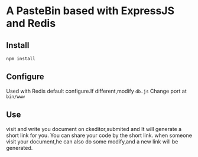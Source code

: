 # A PasteBin based with ExpressJS and Redis

## Install

`npm install`

## Configure

Used with Redis default configure.If different,modify `db.js`
Change port at `bin/www`

## Use

visit and write you document on ckeditor,submited and It will generate a short link for you.
You can share your code by the short link.
when someone visit your document,he can also do some modify,and a new link will be generated.